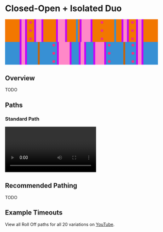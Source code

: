 # Closed-Open + Isolated Duo

![Closed-Open + Isolated Duo](../images/variations/closed-open-isolated-duo.jpg)

## Overview

TODO

## Paths

### Standard Path

<video controls>
  <source src="../../images/variations/closed-open-isolated-duo-standard-path.mp4" type="video/mp4">
</video>

## Recommended Pathing

TODO

## Example Timeouts

View all Roll Off paths for all 20 variations on [YouTube](https://www.youtube.com/playlist?list=PLG_QNSp9ZgJLWYSNl4vY26VJCZeOQHO1F).
